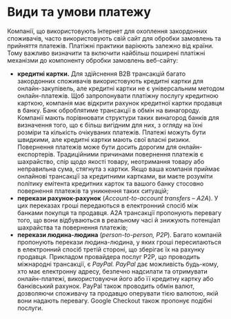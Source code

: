 # Види та умови платежу

Компанії, що використовують Інтернет для охоплення закордонних споживачів, часто використовують свій сайт для обробки замовлень та прийняття платежів. Платіжні практики варіюють залежно від країни. Тому важливо визначити та включити найбільш поширені платіжні механізми до компоненту обробки замовлень веб-сайту:
<ul type="disc">
<li><b>кредитні картки.</b> Для здійснення B2B трансакцій багато закордонних споживачів використовують кредитні картки для онлайн-закупівель, але кредитні картки не є універсальним методом онлайн-платежів. Щоб запропонувати платіжну послугу кредитною карткою, компанія має відкрити рахунок кредитної картки продавця в банку. Банк оброблятиме трансакції в обмін на винагороду. Компанії мають порівнювати структури таких винагород банків для визначення того, що є більш вигідним для них, з огляду на їхні розміри та кількість очікуваних платежів. Платежі можуть бути швидкими, але кредитні картки мають свої власні ризики. Повернення платежів може бути досить дорогим для онлайн-експортерів. Традиційними причинами повернення платежів є шахрайство, спір щодо якості товару, неотримання товару або неправильна сума, стягнута з картки. Якщо ваша компанія приймає онлайнові трансакції за кредитними картками, ви маєте розуміти політику емітента кредитних карток та вашого банку стосовно повернення платежів та уникнення таких ситуацій;</li>
<li><b>перекази рахунок-рахунок</b> (<i>Account-to-account transfers – A2A</i>). У цих переказах гроші передаються в електронний спосіб між банками покупця та продавця. A2A трансакції пропонують перевагу того, що вони відбуваються в реальному часі й знижують потенціал шахрайства та повернення платежів;</li>
<li><b>перекази людина-людина</b> (<i>person-to-person, P2P</i>). Багато компаній пропонують перекази людина-людина, у яких гроші пересилаються в електронний спосіб третій стороні, що зберігає їх на рахунку продавця. Прикладом провайдера послуг P2P, що проводить міжнародні трансакції, є <i>PayPal. PayPal</i> дає можливість будь-кому, хто має електронну адресу, безпечно надсилати та отримувати онлайн-платежі, використовуючи його або її кредитну картку або банківський рахунок. PayPal також проводить обмін валют, дозволяючи споживачу та продавцю оперувати тією валютою, якій вони надають перевагу. Google Checkout також пропонує подібні послуги.</li>
</ul>